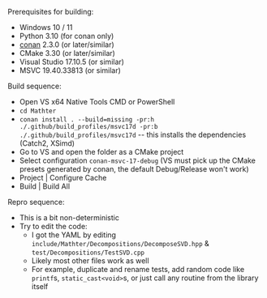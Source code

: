 Prerequisites for building:
- Windows 10 / 11
- Python 3.10 (for conan only)
- [conan](https://conan.io/downloads) 2.3.0 (or later/similar)
- CMake 3.30 (or later/similar)
- Visual Studio 17.10.5 (or similar)
- MSVC 19.40.33813 (or similar)

Build sequence:
- Open VS x64 Native Tools CMD or PowerShell
- `cd Mathter`
- `conan install . --build=missing -pr:h ./.github/build_profiles/msvc17d -pr:b ./.github/build_profiles/msvc17d` -- this installs the dependencies (Catch2, XSimd)
- Go to VS and open the folder as a CMake project
- Select configuration `conan-msvc-17-debug` (VS must pick up the CMake presets generated by conan, the default Debug/Release won't work)
- Project | Configure Cache
- Build | Build All

Repro sequence:
- This is a bit non-deterministic
- Try to edit the code:
	- I got the YAML by editing `include/Mathter/Decompositions/DecomposeSVD.hpp` & `test/Decompositions/TestSVD.cpp`
	- Likely most other files work as well
	- For example, duplicate and rename tests, add random code like `printf`s, `static_cast<void>`s, or just call any routine from the library itself